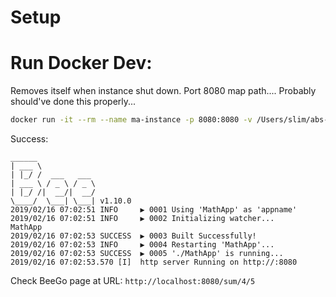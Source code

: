 # Setup


# Run Docker Dev:

Removes itself when instance shut down. Port 8080 map path.... Probably should've done this properly...
```bash
docker run -it --rm --name ma-instance -p 8080:8080 -v /Users/slim/abs-app-dir/docker-beeGo/app/MathApp:/go/src/MathApp -w /go/src/MathApp ma-image
```

Success:
```
______
| ___ \
| |_/ /  ___   ___
| ___ \ / _ \ / _ \
| |_/ /|  __/|  __/
\____/  \___| \___| v1.10.0
2019/02/16 07:02:51 INFO     ▶ 0001 Using 'MathApp' as 'appname'
2019/02/16 07:02:51 INFO     ▶ 0002 Initializing watcher...
MathApp
2019/02/16 07:02:53 SUCCESS  ▶ 0003 Built Successfully!
2019/02/16 07:02:53 INFO     ▶ 0004 Restarting 'MathApp'...
2019/02/16 07:02:53 SUCCESS  ▶ 0005 './MathApp' is running...
2019/02/16 07:02:53.570 [I]  http server Running on http://:8080
```
Check BeeGo page at URL: `http://localhost:8080/sum/4/5`
